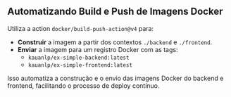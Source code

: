 ## Automatizando Build e Push de Imagens Docker

Utiliza a action `docker/build-push-action@v4` para:

- **Construir** a imagem a partir dos contextos `./backend` e `./frontend`.
- **Enviar** a imagem para um registro Docker com as tags:
  - `kauanlp/ex-simple-backend:latest`
  - `kauanlp/ex-simple-frontend:latest`

Isso automatiza a construção e o envio das imagens Docker do backend e frontend, facilitando o processo de deploy contínuo.